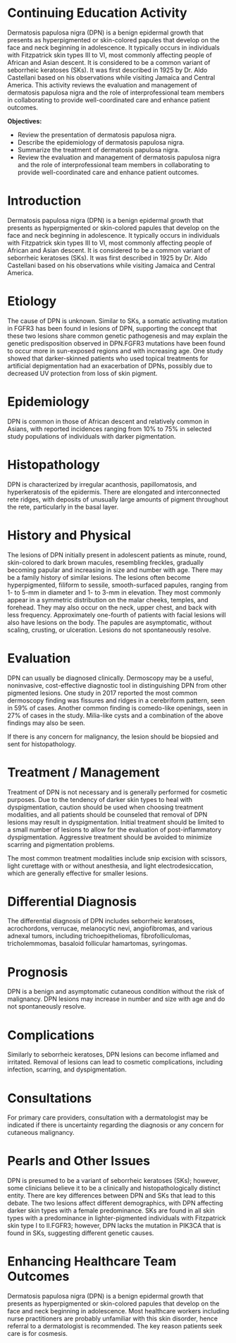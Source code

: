 # Continuing Education Activity

Dermatosis papulosa nigra (DPN) is a benign epidermal growth that presents as hyperpigmented or skin-colored papules that develop on the face and neck beginning in adolescence. It typically occurs in individuals with Fitzpatrick skin types III to VI, most commonly affecting people of African and Asian descent. It is considered to be a common variant of seborrheic keratoses (SKs). It was first described in 1925 by Dr. Aldo Castellani based on his observations while visiting Jamaica and Central America. This activity reviews the evaluation and management of dermatosis papulosa nigra and the role of interprofessional team members in collaborating to provide well-coordinated care and enhance patient outcomes.

**Objectives:**
- Review the presentation of dermatosis papulosa nigra.
- Describe the epidemiology of dermatosis papulosa nigra. 
- Summarize the treatment of dermatosis papulosa nigra. 
- Review the evaluation and management of dermatosis papulosa nigra and the role of interprofessional team members in collaborating to provide well-coordinated care and enhance patient outcomes.

# Introduction

Dermatosis papulosa nigra (DPN) is a benign epidermal growth that presents as hyperpigmented or skin-colored papules that develop on the face and neck beginning in adolescence. It typically occurs in individuals with Fitzpatrick skin types III to VI, most commonly affecting people of African and Asian descent. It is considered to be a common variant of seborrheic keratoses (SKs). It was first described in 1925 by Dr. Aldo Castellani based on his observations while visiting Jamaica and Central America.

# Etiology

The cause of DPN is unknown. Similar to SKs, a somatic activating mutation in FGFR3 has been found in lesions of DPN, supporting the concept that these two lesions share common genetic pathogenesis and may explain the genetic predisposition observed in DPN.FGFR3 mutations have been found to occur more in sun-exposed regions and with increasing age. One study showed that darker-skinned patients who used topical treatments for artificial depigmentation had an exacerbation of DPNs, possibly due to decreased UV protection from loss of skin pigment.

# Epidemiology

DPN is common in those of African descent and relatively common in Asians, with reported incidences ranging from 10% to 75% in selected study populations of individuals with darker pigmentation.

# Histopathology

DPN is characterized by irregular acanthosis, papillomatosis, and hyperkeratosis of the epidermis. There are elongated and interconnected rete ridges, with deposits of unusually large amounts of pigment throughout the rete, particularly in the basal layer.

# History and Physical

The lesions of DPN initially present in adolescent patients as minute, round, skin-colored to dark brown macules, resembling freckles, gradually becoming papular and increasing in size and number with age. There may be a family history of similar lesions. The lesions often become hyperpigmented, filiform to sessile, smooth-surfaced papules, ranging from 1- to 5-mm in diameter and 1- to 3-mm in elevation. They most commonly appear in a symmetric distribution on the malar cheeks, temples, and forehead. They may also occur on the neck, upper chest, and back with less frequency. Approximately one-fourth of patients with facial lesions will also have lesions on the body. The papules are asymptomatic, without scaling, crusting, or ulceration. Lesions do not spontaneously resolve.

# Evaluation

DPN can usually be diagnosed clinically. Dermoscopy may be a useful, noninvasive, cost-effective diagnostic tool in distinguishing DPN from other pigmented lesions. One study in 2017 reported the most common dermoscopy finding was fissures and ridges in a cerebriform pattern, seen in 59% of cases. Another common finding is comedo-like openings, seen in 27% of cases in the study. Milia-like cysts and a combination of the above findings may also be seen.

If there is any concern for malignancy, the lesion should be biopsied and sent for histopathology.

# Treatment / Management

Treatment of DPN is not necessary and is generally performed for cosmetic purposes. Due to the tendency of darker skin types to heal with dyspigmentation, caution should be used when choosing treatment modalities, and all patients should be counseled that removal of DPN lesions may result in dyspigmentation. Initial treatment should be limited to a small number of lesions to allow for the evaluation of post-inflammatory dyspigmentation. Aggressive treatment should be avoided to minimize scarring and pigmentation problems.

The most common treatment modalities include snip excision with scissors, light curettage with or without anesthesia, and light electrodesiccation, which are generally effective for smaller lesions.

# Differential Diagnosis

The differential diagnosis of DPN includes seborrheic keratoses, acrochordons, verrucae, melanocytic nevi, angiofibromas, and various adnexal tumors, including trichoepitheliomas, fibrofolliculomas, tricholemmomas, basaloid follicular hamartomas, syringomas.

# Prognosis

DPN is a benign and asymptomatic cutaneous condition without the risk of malignancy. DPN lesions may increase in number and size with age and do not spontaneously resolve.

# Complications

Similarly to seborrheic keratoses, DPN lesions can become inflamed and irritated. Removal of lesions can lead to cosmetic complications, including infection, scarring, and dyspigmentation.

# Consultations

For primary care providers, consultation with a dermatologist may be indicated if there is uncertainty regarding the diagnosis or any concern for cutaneous malignancy.

# Pearls and Other Issues

DPN is presumed to be a variant of seborrheic keratoses (SKs); however, some clinicians believe it to be a clinically and histopathologically distinct entity. There are key differences between DPN and SKs that lead to this debate. The two lesions affect different demographics, with DPN affecting darker skin types with a female predominance. SKs are found in all skin types with a predominance in lighter-pigmented individuals with Fitzpatrick skin type I to II.FGFR3; however, DPN lacks the mutation in PIK3CA that is found in SKs, suggesting different genetic causes.

# Enhancing Healthcare Team Outcomes

Dermatosis papulosa nigra (DPN) is a benign epidermal growth that presents as hyperpigmented or skin-colored papules that develop on the face and neck beginning in adolescence. Most healthcare workers including nurse practitioners are probably unfamiliar with this skin disorder, hence referral to a dermatologist is recommended. The key reason patients seek care is for cosmesis.